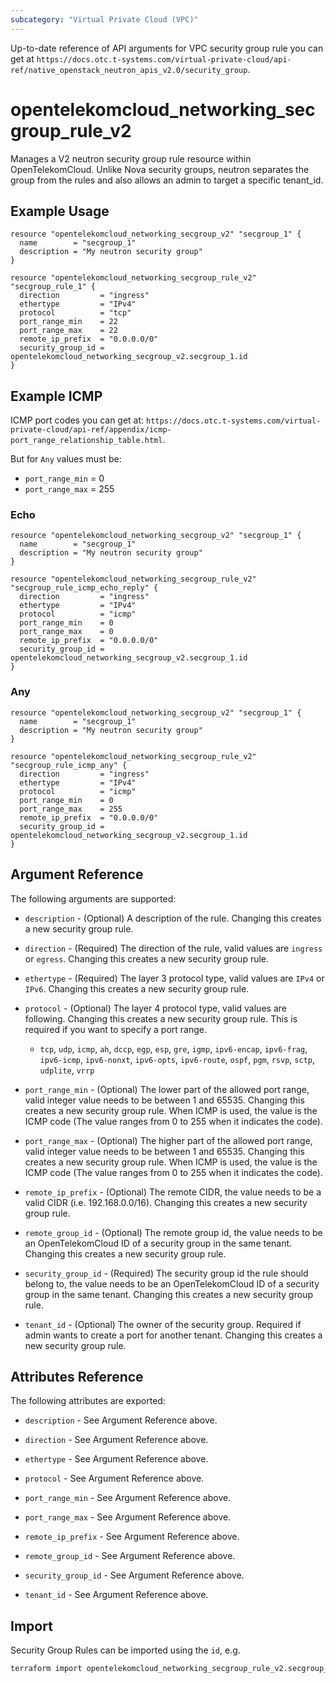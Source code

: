 ```yaml
---
subcategory: "Virtual Private Cloud (VPC)"
---
```


Up-to-date reference of API arguments for VPC security group rule you can get at
`https://docs.otc.t-systems.com/virtual-private-cloud/api-ref/native_openstack_neutron_apis_v2.0/security_group`.

# opentelekomcloud_networking_secgroup_rule_v2

Manages a V2 neutron security group rule resource within OpenTelekomCloud.
Unlike Nova security groups, neutron separates the group from the rules
and also allows an admin to target a specific tenant_id.

## Example Usage

```hcl
resource "opentelekomcloud_networking_secgroup_v2" "secgroup_1" {
  name        = "secgroup_1"
  description = "My neutron security group"
}

resource "opentelekomcloud_networking_secgroup_rule_v2" "secgroup_rule_1" {
  direction         = "ingress"
  ethertype         = "IPv4"
  protocol          = "tcp"
  port_range_min    = 22
  port_range_max    = 22
  remote_ip_prefix  = "0.0.0.0/0"
  security_group_id = opentelekomcloud_networking_secgroup_v2.secgroup_1.id
}
```

## Example ICMP
ICMP port codes you can get at:
`https://docs.otc.t-systems.com/virtual-private-cloud/api-ref/appendix/icmp-port_range_relationship_table.html`.

But for `Any` values must be:
* `port_range_min` = 0
* `port_range_max` = 255

### Echo
```hcl
resource "opentelekomcloud_networking_secgroup_v2" "secgroup_1" {
  name        = "secgroup_1"
  description = "My neutron security group"
}

resource "opentelekomcloud_networking_secgroup_rule_v2" "secgroup_rule_icmp_echo_reply" {
  direction         = "ingress"
  ethertype         = "IPv4"
  protocol          = "icmp"
  port_range_min    = 0
  port_range_max    = 0
  remote_ip_prefix  = "0.0.0.0/0"
  security_group_id = opentelekomcloud_networking_secgroup_v2.secgroup_1.id
}
```

### Any
```hcl
resource "opentelekomcloud_networking_secgroup_v2" "secgroup_1" {
  name        = "secgroup_1"
  description = "My neutron security group"
}

resource "opentelekomcloud_networking_secgroup_rule_v2" "secgroup_rule_icmp_any" {
  direction         = "ingress"
  ethertype         = "IPv4"
  protocol          = "icmp"
  port_range_min    = 0
  port_range_max    = 255
  remote_ip_prefix  = "0.0.0.0/0"
  security_group_id = opentelekomcloud_networking_secgroup_v2.secgroup_1.id
}
```

## Argument Reference

The following arguments are supported:

* `description` - (Optional) A description of the rule. Changing this creates a new security group rule.

* `direction` - (Required) The direction of the rule, valid values are `ingress`
  or `egress`. Changing this creates a new security group rule.

* `ethertype` - (Required) The layer 3 protocol type, valid values are `IPv4`
  or `IPv6`. Changing this creates a new security group rule.

* `protocol` - (Optional) The layer 4 protocol type, valid values are following. Changing this creates a new security group rule.
  This is required if you want to specify a port range.
  * `tcp`, `udp`, `icmp`, `ah`, `dccp`, `egp`, `esp`, `gre`, `igmp`, `ipv6-encap`,
  `ipv6-frag`, `ipv6-icmp`, `ipv6-nonxt`, `ipv6-opts`, `ipv6-route`, `ospf`,
  `pgm`, `rsvp`, `sctp`, `udplite`, `vrrp`

* `port_range_min` - (Optional) The lower part of the allowed port range, valid
  integer value needs to be between 1 and 65535. Changing this creates a new
  security group rule. When ICMP is used, the value is the ICMP code
  (The value ranges from 0 to 255 when it indicates the code).

* `port_range_max` - (Optional) The higher part of the allowed port range, valid
  integer value needs to be between 1 and 65535. Changing this creates a new
  security group rule. When ICMP is used, the value is the ICMP code
  (The value ranges from 0 to 255 when it indicates the code).

* `remote_ip_prefix` - (Optional) The remote CIDR, the value needs to be a valid
  CIDR (i.e. 192.168.0.0/16). Changing this creates a new security group rule.

* `remote_group_id` - (Optional) The remote group id, the value needs to be an
  OpenTelekomCloud ID of a security group in the same tenant. Changing this creates
  a new security group rule.

* `security_group_id` - (Required) The security group id the rule should belong
  to, the value needs to be an OpenTelekomCloud ID of a security group in the same
  tenant. Changing this creates a new security group rule.

* `tenant_id` - (Optional) The owner of the security group. Required if admin
  wants to create a port for another tenant. Changing this creates a new
  security group rule.

## Attributes Reference

The following attributes are exported:

* `description` - See Argument Reference above.

* `direction` - See Argument Reference above.

* `ethertype` - See Argument Reference above.

* `protocol` - See Argument Reference above.

* `port_range_min` - See Argument Reference above.

* `port_range_max` - See Argument Reference above.

* `remote_ip_prefix` - See Argument Reference above.

* `remote_group_id` - See Argument Reference above.

* `security_group_id` - See Argument Reference above.

* `tenant_id` - See Argument Reference above.

## Import

Security Group Rules can be imported using the `id`, e.g.

```sh
terraform import opentelekomcloud_networking_secgroup_rule_v2.secgroup_rule_1 aeb68ee3-6e9d-4256-955c-9584a6212745
```
